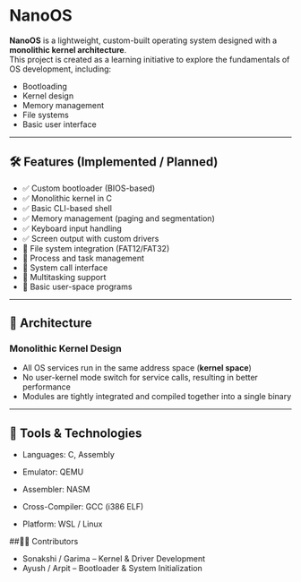 # NanoOS

**NanoOS** is a lightweight, custom-built operating system designed with a **monolithic kernel architecture**.  
This project is created as a learning initiative to explore the fundamentals of OS development, including:

- Bootloading  
- Kernel design  
- Memory management  
- File systems  
- Basic user interface

---

## 🛠️ Features (Implemented / Planned)

- ✅ Custom bootloader (BIOS-based)
- ✅ Monolithic kernel in C
- ✅ Basic CLI-based shell
- ✅ Memory management (paging and segmentation)
- ✅ Keyboard input handling
- ✅ Screen output with custom drivers
- 🔲 File system integration (FAT12/FAT32)
- 🔲 Process and task management
- 🔲 System call interface
- 🔲 Multitasking support
- 🔲 Basic user-space programs

---

## 🧩 Architecture

### Monolithic Kernel Design

- All OS services run in the same address space (**kernel space**)
- No user-kernel mode switch for service calls, resulting in better performance
- Modules are tightly integrated and compiled together into a single binary

---

## 🤖 Tools & Technologies
- Languages: C, Assembly

- Emulator: QEMU

- Assembler: NASM

- Cross-Compiler: GCC (i386 ELF)

- Platform: WSL / Linux

##👨‍💻 Contributors
- Sonakshi / Garima – Kernel & Driver Development
- Ayush / Arpit – Bootloader & System Initialization
